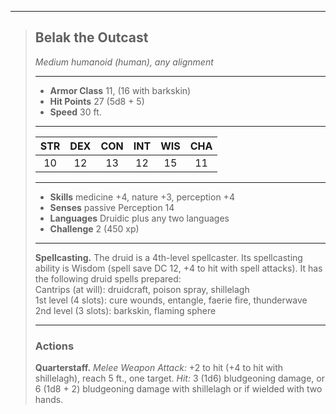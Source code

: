 ***
> ## Belak the Outcast
> *Medium humanoid (human), any alignment*
> 
> ***
> 
> - **Armor Class** 11, (16 with barkskin)
> - **Hit Points** 27 (5d8 + 5)
> - **Speed** 30 ft.
> 
> ***
> 
> |STR|DEX|CON|INT|WIS|CHA|
> |:---:|:---:|:---:|:---:|:---:|:---:|
> |10|12|13|12|15|11|
> 
> ***
> 
> - **Skills** medicine +4, nature +3, perception +4
> - **Senses** passive Perception 14
> - **Languages** Druidic plus any two languages
> - **Challenge** 2 (450 xp)
> 
> ***
> 
> **Spellcasting.** The druid is a 4th-level spellcaster. Its spellcasting ability is Wisdom (spell save DC 12, +4 to hit with spell attacks). It has the following druid spells prepared:  
> Cantrips (at will): druidcraft, poison spray, shillelagh  
> 1st level (4 slots): cure wounds, entangle, faerie fire, thunderwave  
> 2nd level (3 slots): barkskin, flaming sphere
> 
> ***
> 
> ### Actions
> **Quarterstaff.** *Melee Weapon Attack:* +2 to hit (+4 to hit with shillelagh), reach 5 ft., one target. *Hit:* 3 (1d6) bludgeoning damage, or 6 (1d8 + 2) bludgeoning damage with shillelagh or if wielded with two hands.